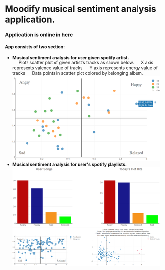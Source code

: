 # Moodify musical sentiment analysis application.
### Application is online in [here](https://moodify-musical-sentiment.herokuapp.com)
#### App consists of two section:
* __Musical sentiment analysis for user given spotify artist.__<br/>
&nbsp;&nbsp;&nbsp;&nbsp;&nbsp;Plots scatter plot of given artist's tracks as shown below.
&nbsp;&nbsp;&nbsp;&nbsp;&nbsp;X axis represents valence value of tracks
&nbsp;&nbsp;&nbsp;&nbsp;&nbsp;Y axis represents energy value of tracks
&nbsp;&nbsp;&nbsp;&nbsp;&nbsp;Data points in scatter plot colored by belonging album.
![](screenshots/artist_tracks_plot.png)
* __Musical sentiment analysis for user's spotify playlists.__<br/>
![](screenshots/user_tracks_barplots.png)
![](screenshots/user_tracks_scatterplots.png)
